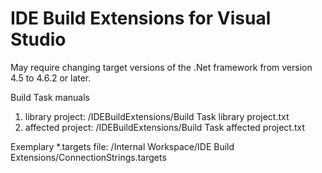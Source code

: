 # IDE Build Extensions for Visual Studio

May require changing target versions of the .Net framework from  version 4.5 to 4.6.2 or later.

Build Task manuals
1. library project:  /IDEBuildExtensions/Build Task library project.txt
2. affected project: /IDEBuildExtensions/Build Task affected project.txt

Exemplary *.targets file: /Internal Workspace/IDE Build Extensions/ConnectionStrings.targets
